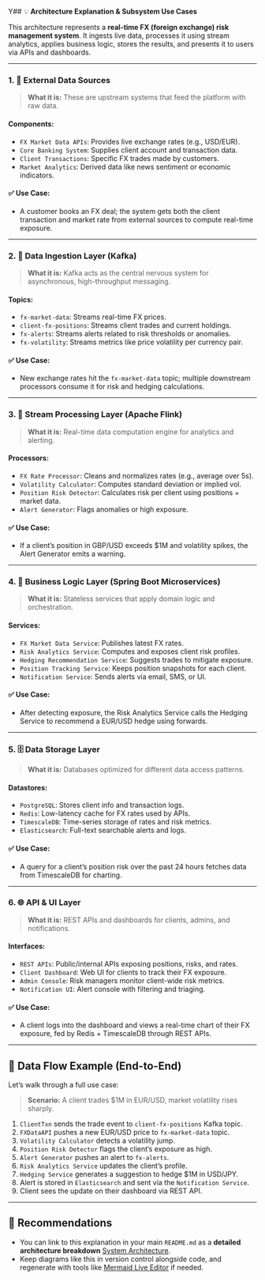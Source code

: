 Y## 💡 **Architecture Explanation & Subsystem Use Cases**

This architecture represents a **real-time FX (foreign exchange) risk management system**. It ingests live data, processes it using stream analytics, applies business logic, stores the results, and presents it to users via APIs and dashboards.

---

### 1. **🔗 External Data Sources**

> **What it is:** These are upstream systems that feed the platform with raw data.

#### Components:

* `FX Market Data APIs`: Provides live exchange rates (e.g., USD/EUR).
* `Core Banking System`: Supplies client account and transaction data.
* `Client Transactions`: Specific FX trades made by customers.
* `Market Analytics`: Derived data like news sentiment or economic indicators.

#### ✅ Use Case:

* A customer books an FX deal; the system gets both the client transaction and market rate from external sources to compute real-time exposure.

---

### 2. **🚀 Data Ingestion Layer (Kafka)**

> **What it is:** Kafka acts as the central nervous system for asynchronous, high-throughput messaging.

#### Topics:

* `fx-market-data`: Streams real-time FX prices.
* `client-fx-positions`: Streams client trades and current holdings.
* `fx-alerts`: Streams alerts related to risk thresholds or anomalies.
* `fx-volatility`: Streams metrics like price volatility per currency pair.

#### ✅ Use Case:

* New exchange rates hit the `fx-market-data` topic; multiple downstream processors consume it for risk and hedging calculations.

---

### 3. **🧮 Stream Processing Layer (Apache Flink)**

> **What it is:** Real-time data computation engine for analytics and alerting.

#### Processors:

* `FX Rate Processor`: Cleans and normalizes rates (e.g., average over 5s).
* `Volatility Calculator`: Computes standard deviation or implied vol.
* `Position Risk Detector`: Calculates risk per client using positions + market data.
* `Alert Generator`: Flags anomalies or high exposure.

#### ✅ Use Case:

* If a client’s position in GBP/USD exceeds \$1M and volatility spikes, the Alert Generator emits a warning.

---

### 4. **🧠 Business Logic Layer (Spring Boot Microservices)**

> **What it is:** Stateless services that apply domain logic and orchestration.

#### Services:

* `FX Market Data Service`: Publishes latest FX rates.
* `Risk Analytics Service`: Computes and exposes client risk profiles.
* `Hedging Recommendation Service`: Suggests trades to mitigate exposure.
* `Position Tracking Service`: Keeps position snapshots for each client.
* `Notification Service`: Sends alerts via email, SMS, or UI.

#### ✅ Use Case:

* After detecting exposure, the Risk Analytics Service calls the Hedging Service to recommend a EUR/USD hedge using forwards.

---

### 5. **🗄 Data Storage Layer**

> **What it is:** Databases optimized for different data access patterns.

#### Datastores:

* `PostgreSQL`: Stores client info and transaction logs.
* `Redis`: Low-latency cache for FX rates used by APIs.
* `TimescaleDB`: Time-series storage of rates and risk metrics.
* `Elasticsearch`: Full-text searchable alerts and logs.

#### ✅ Use Case:

* A query for a client’s position risk over the past 24 hours fetches data from TimescaleDB for charting.

---

### 6. **🌐 API & UI Layer**

> **What it is:** REST APIs and dashboards for clients, admins, and notifications.

#### Interfaces:

* `REST APIs`: Public/internal APIs exposing positions, risks, and rates.
* `Client Dashboard`: Web UI for clients to track their FX exposure.
* `Admin Console`: Risk managers monitor client-wide risk metrics.
* `Notification UI`: Alert console with filtering and triaging.

#### ✅ Use Case:

* A client logs into the dashboard and views a real-time chart of their FX exposure, fed by Redis + TimescaleDB through REST APIs.

---

## 🔄 Data Flow Example (End-to-End)

Let’s walk through a full use case:

> **Scenario:** A client trades \$1M in EUR/USD, market volatility rises sharply.

1. `ClientTxn` sends the trade event to `client-fx-positions` Kafka topic.
2. `FXDataAPI` pushes a new EUR/USD price to `fx-market-data` topic.
3. `Volatility Calculator` detects a volatility jump.
4. `Position Risk Detector` flags the client’s exposure as high.
5. `Alert Generator` pushes an alert to `fx-alerts`.
6. `Risk Analytics Service` updates the client’s profile.
7. `Hedging Service` generates a suggestion to hedge \$1M in USD/JPY.
8. Alert is stored in `Elasticsearch` and sent via the `Notification Service`.
9. Client sees the update on their dashboard via REST API.

---

## 📎 Recommendations

* You can link to this explanation in your main `README.md` as a **detailed architecture breakdown** [System Architecture](https://github.com/fx-risk-management-system/.github/blob/main/profile/designs/fx-risk-mermaid-architecture.mermaid).
* Keep diagrams like this in version control alongside code, and regenerate with tools like [Mermaid Live Editor](https://mermaid.live) if needed.